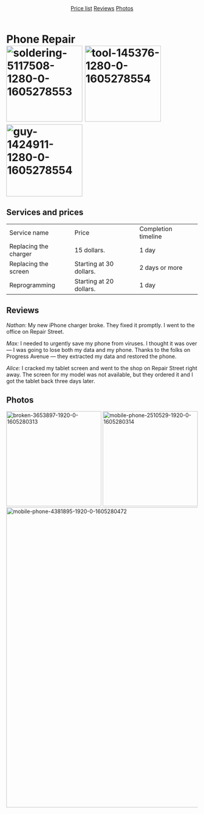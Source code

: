 <html>
    <body>
        <header>
            <a href="#price">Price list</a> <a href="#reviews">Reviews</a> <a href="#photos">Photos</a>
        </header>
        <main>
            <h1>Phone Repair<br/><img src="https://i.ibb.co/WvP48Nn/soldering-5117508-1280-0-1605278553.png" alt="soldering-5117508-1280-0-1605278553" width="200px"/> <img src="https://i.ibb.co/F4SngVP/tool-145376-1280-0-1605278554.png" alt="tool-145376-1280-0-1605278554" width="200px"/> <img src="https://i.ibb.co/SQdVqzZ/guy-1424911-1280-0-1605278554.png" alt="guy-1424911-1280-0-1605278554" width="200px" height="190px"/></h1>
            <h2 id="price">Services and prices</h2>
            <table>
                <tr>
                    <td>Service name</td>
                    <td>Price</td>
                    <td>Completion timeline</td>
                </tr>
                <tr>
                    <td>Replacing the <br/>charger</td>
                    <td>15 dollars.</td>
                    <td>1 day</td>
                </tr>
                <tr>
                    <td>Replacing the screen</td>
                    <td>Starting at 30 dollars.</td>
                    <td>2 days or more</td>
                </tr>
                <tr>
                    <td>Reprogramming</td>
                    <td>Starting at 20 dollars.</td>
                    <td>1 day</td>
                </tr>
            </table>
            <h2 id="reviews">Reviews</h2>
            <p><i>Nathan: </i>My new iPhone charger broke. They fixed it promptly. I went to the office on Repair Street.</p>
            <p><i>Max: </i>I needed to urgently save my phone from viruses. I thought it was over — I was going to lose both my data and my phone. Thanks to the folks on Progress Avenue — they extracted my data and restored the phone.</p>
            <p><i>Alice: </i>I cracked my tablet screen and went to the shop on Repair Street right away. The screen for my model was not available, but they ordered it and I got the tablet back three days later.</p>
            <h2 id="photos">Photos</h2>
            <img src="https://i.ibb.co/JHsQwBw/broken-3653897-1920-0-1605280313.jpg" alt="broken-3653897-1920-0-1605280313" height="250px"/> <img src="https://i.ibb.co/r45LQ5p/mobile-phone-2510529-1920-0-1605280314.jpg" alt="mobile-phone-2510529-1920-0-1605280314" height="250px"/><br/>
            <img src="https://i.ibb.co/Vptrv3t/mobile-phone-4381895-1920-0-1605280472.jpg" alt="mobile-phone-4381895-1920-0-1605280472" width="790px"/>
        </main>
    </body>
</html>
